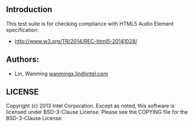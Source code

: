 ## Introduction

This test suite is for checking compliance with HTML5 Audio Element specification:
* http://www.w3.org/TR/2014/REC-html5-20141028/

## Authors:

* Lin, Wanming <wanmingx.lin@intel.com>

## LICENSE

Copyright (c) 2013 Intel Corporation.
Except as noted, this software is licensed under BSD-3-Clause License.
Please see the COPYING file for the BSD-3-Clause License.
